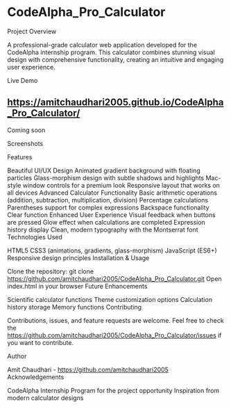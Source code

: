 # CodeAlpha_Pro_Calculator



Project Overview

A professional-grade calculator web application developed for the CodeAlpha internship program. This calculator combines stunning visual design with comprehensive functionality, creating an intuitive and engaging user experience.

Live Demo

https://amitchaudhari2005.github.io/CodeAlpha_Pro_Calculator/
 - 
Coming soon

Screenshots

Features

Beautiful UI/UX Design
Animated gradient background with floating particles
Glass-morphism design with subtle shadows and highlights
Mac-style window controls for a premium look
Responsive layout that works on all devices
Advanced Calculator Functionality
Basic arithmetic operations (addition, subtraction, multiplication, division)
Percentage calculations
Parentheses support for complex expressions
Backspace functionality
Clear function
Enhanced User Experience
Visual feedback when buttons are pressed
Glow effect when calculations are completed
Expression history display
Clean, modern typography with the Montserrat font
Technologies Used

HTML5
CSS3 (animations, gradients, glass-morphism)
JavaScript (ES6+)
Responsive design principles
Installation & Usage

Clone the repository:
git clone https://github.com/amitchaudhari2005/CodeAlpha_Pro_Calculator.git
Open 
index.html
 in your browser
Future Enhancements

Scientific calculator functions
Theme customization options
Calculation history storage
Memory functions
Contributing

Contributions, issues, and feature requests are welcome. Feel free to check the 
https://github.com/amitchaudhari2005/CodeAlpha_Pro_Calculator/issues
 if you want to contribute.

Author

Amit Chaudhari - 
https://github.com/amitchaudhari2005
Acknowledgements

CodeAlpha Internship Program for the project opportunity
Inspiration from modern calculator designs
